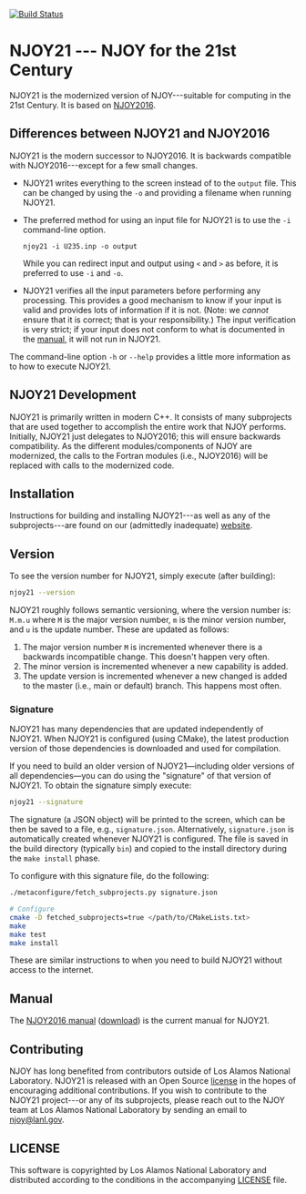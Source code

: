 [![Build Status](http://jenkins.njoy21.io:8080/buildStatus/icon?job=NJOY21-Testing-Docker&build=63)](http://jenkins.njoy21.io:8080/view/NJOY21/job/NJOY21-Testing-Docker/63/)

# NJOY21 --- NJOY for the 21st Century
NJOY21 is the modernized version of NJOY---suitable for computing in the 21st Century. It is based on [NJOY2016](https://njoy.github.io/NJOY21).

## Differences between NJOY21 and NJOY2016
NJOY21 is the modern successor to NJOY2016. It is backwards compatible with NJOY2016---except for a few small changes. 

- NJOY21 writes everything to the screen instead of to the `output` file. This can be changed by using the `-o` and providing a filename when running NJOY21.
- The preferred method for using an input file for NJOY21 is to use the `-i` command-line option. 

    ```
    njoy21 -i U235.inp -o output
    ```
  While you can redirect input and output using `<` and `>` as before, it is preferred to use `-i` and `-o`.

- NJOY21 verifies all the input parameters before performing any processing. This provides a good mechanism to know if your input is valid and provides lots of information if it is not. (Note: we *cannot* ensure that it is correct; that is your responsibility.) The input verification is very strict; if your input does not conform to what is documented in the [manual](https://github.com/njoy/NJOY2016-manual/blob/master/njoy16.pdf), it will not run in NJOY21. 

The command-line option `-h` or `--help` provides a little more information as to how to execute NJOY21.

## NJOY21 Development
NJOY21 is primarily written in modern C++. It consists of many subprojects that are used together to accomplish the entire work that NJOY performs. Initially, NJOY21 just delegates to NJOY2016; this will ensure backwards compatibility. As the different modules/components of NJOY are modernized, the calls to the Fortran modules (i.e., NJOY2016) will be replaced with calls to the modernized code.

## Installation
Instructions for building and installing NJOY21---as well as any of the subprojects---are found on our (admittedly inadequate) [website](https://njoy.github.io/Build/index.html).

## Version
To see the version number for NJOY21, simply execute (after building):
```bash
njoy21 --version
```
NJOY21 roughly follows semantic versioning, where the version number is: `M.m.u` where `M` is the major version number, `m` is the minor version number, and `u` is the update number. These are updated as follows:

1. The major version number `M` is incremented whenever there is a backwards incompatible change. This doesn't happen very often.
2. The minor version is incremented whenever a new capability is added.
3. The update version is incremented whenever a new changed is added to the master (i.e., main or default) branch. This happens most often.

### Signature
NJOY21 has many dependencies that are updated independently of NJOY21. When NJOY21 is configured (using CMake), the latest production version of those dependencies is downloaded and used for compilation. 

If you need to build an older version of NJOY21&mdash;including older versions of all dependencies&mdash;you can do using the "signature" of that version of NJOY21. To obtain the signature simply execute:
```bash
njoy21 --signature
```
The signature (a JSON object) will be printed to the screen, which can be then be saved to a file, e.g., `signature.json`. Alternatively, `signature.json` is automatically created whenever NJOY21 is configured. The file is saved in the build directory (typically `bin`) and copied to the install directory during the `make install` phase.

To configure with this signature file, do the following:
```bash
./metaconfigure/fetch_subprojects.py signature.json

# Configure
cmake -D fetched_subprojects=true </path/to/CMakeLists.txt>
make
make test
make install
```
These are similar instructions to when you need to build NJOY21 without access to the internet.

## Manual
The [NJOY2016 manual](https://github.com/njoy/NJOY2016-manual/blob/master/njoy16.pdf) ([download](https://github.com/njoy/NJOY2016-manual/raw/master/njoy16.pdf)) is the current manual for NJOY21. 

## Contributing
NJOY has long benefited from contributors outside of Los Alamos National Laboratory. NJOY21 is released with an Open Source [license](LICENSE) in the hopes of encouraging additional contributions. If you wish to contribute to the NJOY21 project---or any of its subprojects, please reach out to the NJOY team at Los Alamos National Laboratory by sending an email to [njoy@lanl.gov](mailto:njoy@lanl.gov).

## LICENSE
This software is copyrighted by Los Alamos National Laboratory and distributed according to the conditions in the accompanying [LICENSE](LICENSE) file. 

